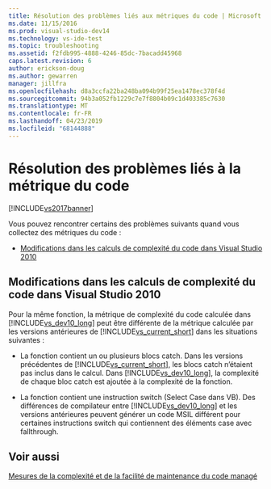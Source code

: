 ```yaml
---
title: Résolution des problèmes liés aux métriques du code | Microsoft Docs
ms.date: 11/15/2016
ms.prod: visual-studio-dev14
ms.technology: vs-ide-test
ms.topic: troubleshooting
ms.assetid: f2fdb995-4888-4246-85dc-7bacadd45968
caps.latest.revision: 6
author: erickson-doug
ms.author: gewarren
manager: jillfra
ms.openlocfilehash: d8a3ccfa22ba248ba094b99f25ea1478ec378f4d
ms.sourcegitcommit: 94b3a052fb1229c7e7f8804b09c1d403385c7630
ms.translationtype: MT
ms.contentlocale: fr-FR
ms.lasthandoff: 04/23/2019
ms.locfileid: "68144888"
---
```

# <a name="troubleshooting-code-metrics-issues"></a>Résolution des problèmes liés à la métrique du code
[!INCLUDE[vs2017banner](../includes/vs2017banner.md)]

Vous pouvez rencontrer certains des problèmes suivants quand vous collectez des métriques du code :  
  
- [Modifications dans les calculs de complexité du code dans Visual Studio 2010](#Changes_in_Visual_Studio_2010_code_complexity_calculations)  
  
## <a name="Changes_in_Visual_Studio_2010_code_complexity_calculations"></a> Modifications dans les calculs de complexité du code dans Visual Studio 2010  
 Pour la même fonction, la métrique de complexité du code calculée dans [!INCLUDE[vs_dev10_long](../includes/vs-dev10-long-md.md)] peut être différente de la métrique calculée par les versions antérieures de [!INCLUDE[vs_current_short](../includes/vs-current-short-md.md)] dans les situations suivantes :  
  
- La fonction contient un ou plusieurs blocs catch. Dans les versions précédentes de [!INCLUDE[vs_current_short](../includes/vs-current-short-md.md)], les blocs catch n’étaient pas inclus dans le calcul. Dans [!INCLUDE[vs_dev10_long](../includes/vs-dev10-long-md.md)], la complexité de chaque bloc catch est ajoutée à la complexité de la fonction.  
  
- La fonction contient une instruction switch (Select Case dans VB). Des différences de compilateur entre [!INCLUDE[vs_dev10_long](../includes/vs-dev10-long-md.md)] et les versions antérieures peuvent générer un code MSIL différent pour certaines instructions switch qui contiennent des éléments case avec fallthrough.  
  
## <a name="see-also"></a>Voir aussi  
 [Mesures de la complexité et de la facilité de maintenance du code managé](../code-quality/measuring-complexity-and-maintainability-of-managed-code.md)
